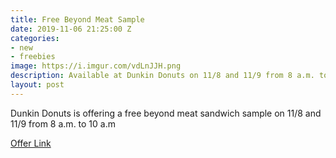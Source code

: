 ```yaml
---
title: Free Beyond Meat Sample
date: 2019-11-06 21:25:00 Z
categories:
- new
- freebies
image: https://i.imgur.com/vdLnJJH.png
description: Available at Dunkin Donuts on 11/8 and 11/9 from 8 a.m. to 10 a.m
layout: post
---
```


Dunkin Donuts is offering a free beyond meat sandwich sample on 11/8 and 11/9 from 8 a.m. to 10 a.m

[Offer Link](https://news.dunkindonuts.com/blog/national-sandwich-day-dunkin)